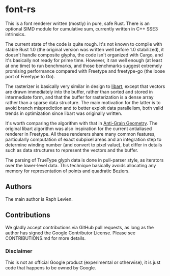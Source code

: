 # font-rs

This is a font renderer written (mostly) in pure, safe Rust. There is an optional
SIMD module for cumulative sum, currently written in C++ SSE3 intrinsics.

The current state of the code is quite rough. It's not known to compile with
stable Rust 1.0 (the original version was written well before 1.0 stabilized),
it doesn't handle composite glyphs, the code isn't organized with Cargo, and
it's basically not ready for prime time. However, it ran well enough (at least
at one time) to run benchmarks, and those benchmarks suggest extremely promising
performance compared with Freetype and freetype-go (the loose port of Freetype
to Go).

The rasterizer is basically very similar in design to
[libart](https://people.gnome.org/~mathieu/libart/internals.html), except that
vectors are drawn immediately into the buffer, rather than sorted and stored
in intermediate form, and that the buffer for rasterization is a dense array
rather than a sparse data structure. The main motivation for the latter is to
avoid branch misprediction and to better exploit data parallelism, both valid
trends in optimization since libart was originally written.

It's worth comparing the algorithm with that in
[Anti-Grain Geometry](http://projects.tuxee.net/cl-vectors/section-the-cl-aa-algorithm).
The original libart algorithm was also inspiration for the current antialiased
renderer in Freetype. All these renderers share many common features,
particularly computation of exact subpixel areas and an integration step
to determine winding number (and convert to pixel value), but differ in details
such as data structures to represent the vectors and the buffer.

The parsing of TrueType glyph data is done in pull-parser style, as iterators
over the lower-level data. This technique basically avoids allocating any
memory for representation of points and quadratic Beziers.

## Authors

The main author is Raph Levien.

## Contributions

We gladly accept contributions via GitHub pull requests, as long as the author
has signed the Google Contributor License. Please see CONTRIBUTIONS.md for
more details.

### Disclaimer

This is not an official Google product (experimental or otherwise), it
is just code that happens to be owned by Google.
